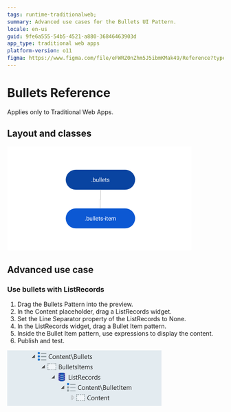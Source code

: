 ```yaml
---
tags: runtime-traditionalweb; 
summary: Advanced use cases for the Bullets UI Pattern.
locale: en-us
guid: 9fe6a555-54b5-4521-a880-36846463903d
app_type: traditional web apps
platform-version: o11
figma: https://www.figma.com/file/eFWRZ0nZhm5J5ibmKMak49/Reference?type=design&node-id=615%3A399&mode=design&t=Cx8ecjAITJrQMvRn-1
---
```


# Bullets Reference

<div class="info" markdown="1">

Applies only to Traditional Web Apps.

</div>

## Layout and classes

![](<images/bullets-2-diag.png>)

## Advanced use case

### Use bullets with ListRecords

1. Drag the Bullets Pattern into the preview.
1. In the Content placeholder, drag a ListRecords widget.
1. Set the Line Separator property of the ListRecords to None.
1. In the ListRecords widget, drag a Bullet Item pattern.
1. Inside the Bullet Item pattern, use expressions to display the content.
1. Publish and test.

![](<images/bullets-3-ss.png>)

